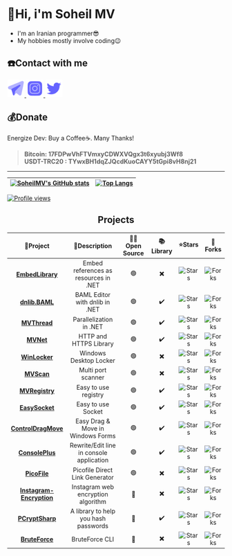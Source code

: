 # 👋Hi, i'm Soheil MV
* I'm an Iranian programmer😎
* My hobbies mostly involve coding😉

## ☎️Contact with me
<p>
<a href="https://t.me/mvsoft_ir" target="_blank">
<img alt="Telegram" width="40" height="40" src="images/telegram.svg"/>
</a>

<a href="https://www.instagram.com/mvsoft_ir" target="_blank">
<img alt="Instagram" width="40" height="40" src="images/instagram.svg"/>
</a>

<a href="https://twitter.com/mvsoft_ir" target="_blank">
<img alt="Twitter" width="40" height="40" src="images/twitter.svg"/>
</a>
</p>

## 💰Donate
Energize Dev: Buy a Coffee☕️. Many Thanks!    
> **Bitcoin: 17FDPwVhFTVmxyCDWXVQgx3t6xyubj3Wf8**    
> **USDT-TRC20 : TYwxBH1dqZJQcdKuoCAYY5tGpi8vH8nj21**    

<hr>

| [![SoheilMV's GitHub stats](https://github-readme-stats.vercel.app/api?username=SoheilMV&show_icons=true&theme=tokyonight)](https://github.com/anuraghazra/github-readme-stats)  | [![Top Langs](https://github-readme-stats.vercel.app/api/top-langs/?username=SoheilMV&theme=tokyonight)](https://github.com/anuraghazra/github-readme-stats)  |
|---|---|

[![Profile views](https://komarev.com/ghpvc/?username=SoheilMV&style=for-the-badge&label=PROFILE+VIEWS)](https://github.com/antonkomarev/github-profile-views-counter)


<div align="center">

## Projects

<table>
<thead>
	<tr>
		<th>📘Project</th>
		<th>📄Description</th>
		<th>👨‍💻Open Source</th>
		<th>📚Library</th>
		<th>⭐Stars</th>
		<th>🤝Forks</th>
	</tr>
</thead>
<tbody align="center">
    <tr>
        <td><a href="https://github.com/SoheilMV/EmbedLibrary"><b>EmbedLibrary</b></a></td>
        <td>Embed references as resources in .NET</td>
        <td>🟢</td>
        <td>✖️</td>
        <td><img alt="Stars" src="https://img.shields.io/github/stars/SoheilMV/EmbedLibrary?style=flat-square&labelColor=343b41"></td>
        <td><img alt="Forks" src="https://img.shields.io/github/forks/SoheilMV/EmbedLibrary?style=flat-square&labelColor=343b41"></td>
	</tr>
	<tr>
        <td><a href="https://github.com/SoheilMV/dnlib.BAML"><b>dnlib.BAML</b></a></td>
        <td>BAML Editor with dnlib in .NET</td>
        <td>🟢</td>
        <td>✔️</td>
        <td><img alt="Stars" src="https://img.shields.io/github/stars/SoheilMV/dnlib.BAML?style=flat-square&labelColor=343b41"></td>
        <td><img alt="Forks" src="https://img.shields.io/github/forks/SoheilMV/dnlib.BAML?style=flat-square&labelColor=343b41"></td>
	</tr>
	<tr>
        <td><a href="https://github.com/SoheilMV/MVThread"><b>MVThread</b></a></td>
        <td>Parallelization in .NET</td>
        <td>🟢</td>
        <td>✔️</td>
		<td><img alt="Stars" src="https://img.shields.io/github/stars/SoheilMV/MVThread?style=flat-square&labelColor=343b41"></td>
        <td><img alt="Forks" src="https://img.shields.io/github/forks/SoheilMV/MVThread?style=flat-square&labelColor=343b41"></td>
	</tr>
	<tr>
        <td><a href="https://github.com/SoheilMV/MVNet"><b>MVNet</b></a></td>
        <td>HTTP and HTTPS Library</td>
        <td>🟢</td>
        <td>✔️</td>
		<td><img alt="Stars" src="https://img.shields.io/github/stars/SoheilMV/MVNet?style=flat-square&labelColor=343b41"></td>
        <td><img alt="Forks" src="https://img.shields.io/github/forks/SoheilMV/MVNet?style=flat-square&labelColor=343b41"></td>
	</tr>
	<tr>
        <td><a href="https://github.com/SoheilMV/WinLocker"><b>WinLocker</b></a></td>
        <td>Windows Desktop Locker</td>
        <td>🟢</td>
        <td>✖️</td>
		<td><img alt="Stars" src="https://img.shields.io/github/stars/SoheilMV/WinLocker?style=flat-square&labelColor=343b41"></td>
        <td><img alt="Forks" src="https://img.shields.io/github/forks/SoheilMV/WinLocker?style=flat-square&labelColor=343b41"></td>
	</tr>
	<tr>
        <td><a href="https://github.com/SoheilMV/MVScan"><b>MVScan</b></a></td>
        <td>Multi port scanner</td>
        <td>🟢</td>
        <td>✖️</td>
		<td><img alt="Stars" src="https://img.shields.io/github/stars/SoheilMV/MVScan?style=flat-square&labelColor=343b41"></td>
        <td><img alt="Forks" src="https://img.shields.io/github/forks/SoheilMV/MVScan?style=flat-square&labelColor=343b41"></td>
	</tr>
	<tr>
        <td><a href="https://github.com/SoheilMV/MVRegistry"><b>MVRegistry</b></a></td>
        <td>Easy to use registry</td>
        <td>🟢</td>
        <td>✔️</td>
		<td><img alt="Stars" src="https://img.shields.io/github/stars/SoheilMV/MVRegistry?style=flat-square&labelColor=343b41"></td>
        <td><img alt="Forks" src="https://img.shields.io/github/forks/SoheilMV/MVRegistry?style=flat-square&labelColor=343b41"></td>
	</tr>
	<tr>
        <td><a href="https://github.com/SoheilMV/EasySocket"><b>EasySocket</b></a></td>
        <td>Easy to use Socket</td>
        <td>🟢</td>
        <td>✔️</td>
		<td><img alt="Stars" src="https://img.shields.io/github/stars/SoheilMV/EasySocket?style=flat-square&labelColor=343b41"></td>
        <td><img alt="Forks" src="https://img.shields.io/github/forks/SoheilMV/EasySocket?style=flat-square&labelColor=343b41"></td>
	</tr>
	<tr>
        <td><a href="https://github.com/SoheilMV/ControlDragMove"><b>ControlDragMove</b></a></td>
        <td>Easy Drag & Move in Windows Forms</td>
        <td>🟢</td>
        <td>✔️</td>
		<td><img alt="Stars" src="https://img.shields.io/github/stars/SoheilMV/ControlDragMove?style=flat-square&labelColor=343b41"></td>
        <td><img alt="Forks" src="https://img.shields.io/github/forks/SoheilMV/ControlDragMove?style=flat-square&labelColor=343b41"></td>
	</tr>
	<tr>
        <td><a href="https://github.com/SoheilMV/ConsolePlus"><b>ConsolePlus</b></a></td>
        <td>Rewrite/Edit line in console application</td>
        <td>🟢</td>
        <td>✔️</td>
		<td><img alt="Stars" src="https://img.shields.io/github/stars/SoheilMV/ConsolePlus?style=flat-square&labelColor=343b41"></td>
        <td><img alt="Forks" src="https://img.shields.io/github/forks/SoheilMV/ConsolePlus?style=flat-square&labelColor=343b41"></td>
	</tr>
	<tr>
        <td><a href="https://github.com/SoheilMV/PicoFile"><b>PicoFile</b></a></td>
        <td>Picofile Direct Link Generator</td>
        <td>🟢</td>
        <td>✖️</td>
		<td><img alt="Stars" src="https://img.shields.io/github/stars/SoheilMV/PicoFile?style=flat-square&labelColor=343b41"></td>
        <td><img alt="Forks" src="https://img.shields.io/github/forks/SoheilMV/PicoFile?style=flat-square&labelColor=343b41"></td>
	</tr>
	<tr>
        <td><a href="https://github.com/SoheilMV/Instagram-Encryption"><b>Instagram-Encryption</b></a></td>
        <td>Instagram web encryption algorithm</td>
        <td>🔴</td>
        <td>✖️</td>
		<td><img alt="Stars" src="https://img.shields.io/github/stars/SoheilMV/Instagram-Encryption?style=flat-square&labelColor=343b41"></td>
        <td><img alt="Forks" src="https://img.shields.io/github/forks/SoheilMV/Instagram-Encryption?style=flat-square&labelColor=343b41"></td>
	</tr>
	<tr>
        <td><a href="https://github.com/SoheilMV/PCryptSharp"><b>PCryptSharp</b></a></td>
        <td>A library to help you hash passwords</td>
        <td>🔴</td>
        <td>✔️</td>
		<td><img alt="Stars" src="https://img.shields.io/github/stars/SoheilMV/PCryptSharp?style=flat-square&labelColor=343b41"></td>
        <td><img alt="Forks" src="https://img.shields.io/github/forks/SoheilMV/PCryptSharp?style=flat-square&labelColor=343b41"></td>
	</tr>
	<tr>
        <td><a href="https://github.com/SoheilMV/BruteForce"><b>BruteForce</b></a></td>
        <td>BruteForce CLI</td>
        <td>🔴</td>
        <td>✖️</td>
		<td><img alt="Stars" src="https://img.shields.io/github/stars/SoheilMV/BruteForce?style=flat-square&labelColor=343b41"></td>
        <td><img alt="Forks" src="https://img.shields.io/github/forks/SoheilMV/BruteForce?style=flat-square&labelColor=343b41"></td>
	</tr>
</tbody>
</table>

</div>
